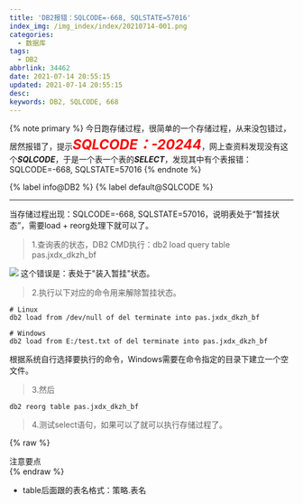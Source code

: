 ```yaml
---
title: 'DB2报错：SQLCODE=-668, SQLSTATE=57016'
index_img: /img_index/index/20210714-001.png
categories:
  - 数据库
tags:
  - DB2
abbrlink: 34462
date: 2021-07-14 20:55:15
updated: 2021-07-14 20:55:15
desc:
keywords: DB2, SQLCODE, 668
---
```




{% note primary %}
今日跑存储过程，很简单的一个存储过程，从来没包错过，居然报错了，提示<font color="red" size="5">***SQLCODE：-20244***</font>，网上查资料发现没有这个***SQLCODE***，于是一个表一个表的***SELECT***，发现其中有个表报错：SQLCODE=-668, SQLSTATE=57016
{% endnote %}

{% label info@DB2 %} {% label default@SQLCODE %}

<!--more-->
<hr />


当存储过程出现：SQLCODE=-668, SQLSTATE=57016，说明表处于“暂挂状态”，需要load + reorg处理下就可以了。
> 1.查询表的状态，DB2 CMD执行：db2 load query table pas.jxdx_dkzh_bf

![](668.png)
这个错误是：表处于"装入暂挂"状态。

> 2.执行以下对应的命令用来解除暂挂状态。

```
# Linux
db2 load from /dev/null of del terminate into pas.jxdx_dkzh_bf

# Windows
db2 load from E:/test.txt of del terminate into pas.jxdx_dkzh_bf
```
根据系统自行选择要执行的命令，Windows需要在命令指定的目录下建立一个空文件。

> 3.然后

```
db2 reorg table pas.jxdx_dkzh_bf
```

> 4.测试select语句，如果可以了就可以执行存储过程了。


{% raw %}
<div class="post_cus_note">注意要点</div>
{% endraw %}

- table后面跟的表名格式：策略.表名
